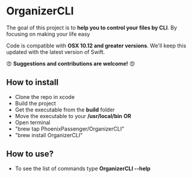 # OrganizerCLI

The goal of this project is to **help you to control your files by CLI**. By focusing on making your life easy

Code is compatible with **OSX 10.12 and greater versions**. We'll keep this updated with the latest version of Swift.

:heart_eyes: **Suggestions and contributions are welcome!** :heart_eyes:

## How to install
- Clone the repo in xcode
- Build the project
- Get the executable from the **build** folder
- Move the executable to your **/usr/local/bin**
**OR**
- Open terminal
- "brew tap PhoenixPassenger/OrganizerCLI"
- "brew install OrganizerCLI"

## How to use?
- To see the list of commands type **OrganizerCLI --help**



